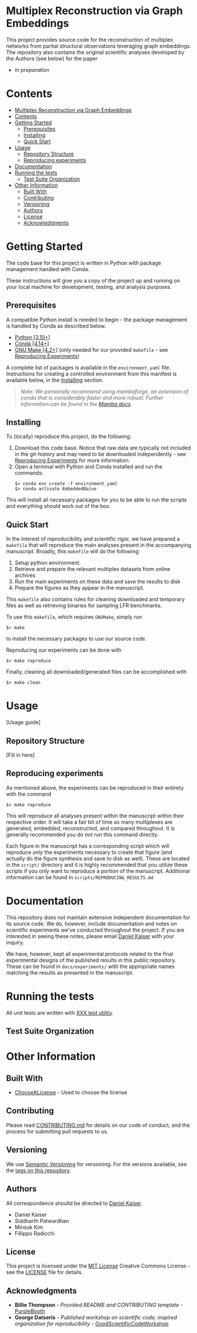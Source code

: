# Multiplex Reconstruction via Graph Embeddings

This project provides source code for the reconstruction of multiplex networks from partial structural observations leveraging graph embeddings. The repository also contains the original scientific analyses developed by the Authors (see below) for the paper

- _In preparation_

# Contents

- [Multiplex Reconstruction via Graph Embeddings](#multiplex-reconstruction-via-graph-embeddings)
- [Contents](#contents)
- [Getting Started](#getting-started)
  - [Prerequisites](#prerequisites)
  - [Installing](#installing)
  - [Quick Start](#quick-start)
- [Usage](#usage)
  - [Repository Structure](#repository-structure)
  - [Reproducing experiments](#reproducing-experiments)
- [Documentation](#documentation)
- [Running the tests](#running-the-tests)
  - [Test Suite Organization](#test-suite-organization)
- [Other Information](#other-information)
  - [Built With](#built-with)
  - [Contributing](#contributing)
  - [Versioning](#versioning)
  - [Authors](#authors)
  - [License](#license)
  - [Acknowledgments](#acknowledgments)


# Getting Started

The code base for this project is written in Python with package management handled with Conda.

These instructions will give you a copy of the project up and running on
your local machine for development, testing, and analysis purposes.

## Prerequisites

A compatible Python install is needed to begin - the package management is handled by Conda as described below.
- [Python \[3.10+\]](https://python.org/downloads/)
- [Conda \[4.14+\]](https://docs.conda.io/projects/conda/en/latest/user-guide/install/download.html)
- [GNU Make \[4.2+\]](https://www.gnu.org/software/make/) (only needed for our provided `makefile` - see [Reproducing Experiments](#reproducing-experiments))

A complete list of packages is available in the `environment.yaml` file. Instructions for creating a controlled environment from this manifest is available below, in the [Installing](#installing) section.

> _Note: We personally recommend using mambaforge, an extension of conda that is considerably faster and more robust. Further information can be found in the [Mamba docs](https://mamba.readthedocs.io/en/latest/index.html)_.

## Installing

To (locally) reproduce this project, do the following:

1. Download this code base. Notice that raw data are typically not included in the git-history and may need to be downloaded independently - see [Reproducing Experiments](#reproducing-experiments) for more information.
2. Open a terminal with Python and Conda installed and run the commands:
   ```
   $> conda env create -f environment.yaml
   $> conda activate EmbeddedNaive
   ```

This will install all necessary packages for you to be able to run the scripts and everything should work out of the box. 

## Quick Start

In the interest of reproducibility and scientific rigor, we have prepared a `makefile` that will reproduce the main analyses present in the accompanying manuscript. Broadly, this `makefile` will do the following:
1. Setup python environment.
2. Retrieve and prepare the relevant multiplex datasets from online archives
3. Run the main experiments on these data and save the results to disk
4. Prepare the figures as they appear in the manuscript.

This `makefile` also contains rules for cleaning downloaded and temporary files as well as retrieving binaries for sampling LFR benchmarks.

To use this `makefile`, which requires `GNUMake`, simply run
  ```
  $> make
  ```
to install the necessary packages to use our source code.

Reproducing our experiments can be done with
  ```
  $> make reproduce
  ```


Finally, cleaning all downloaded/generated files can be accomplished with
  ```
  $> make clean
  ```

# Usage

[Usage guide]

## Repository Structure

[Fill in here]

## Reproducing experiments

As mentioned above, the experiments can be reproduced in their entirety with the command
```
$> make reproduce
```

This will reproduce all analyses present within the manuscript within their respective order. It will take a fair bit of time as many multiplexes are generated, embedded, reconstructed, and compared throughout. It is generally recommended you do _not_ run this command directly.

Each figure in the manuscript has a corresponding script which will reproduce _only_ the experiments necessary to create that figure (and actually do the figure synthesis and save to disk as well). These are located in the `script/` directory and it is highly recommended that you utilize these scripts if you only want to reproduce a portion of the manuscript. Additional information can be found in `scripts/REPRODUCING_RESULTS.md`

# Documentation

This repository does not maintain extensive independent documentation for its source code. We do, however, include documentation and notes on scientific experiments we've conducted throughout the project. If you are interested in seeing these notes, please email [Daniel Kaiser](mailto:kaiserd@iu.edu) with your inquiry.

We have, however, kept all experimental protocols related to the final experimental designs of the published results in this public repository. These can be found in `docs/experiments/` with the appropriate names matching the results as presented in the manuscript.

<!-- Additionally, a copy of individual derivations can be found in `docs/` that are highly suggestive of methodological choices and implications for our work. -->

# Running the tests

All unit tests are written with [XXX test utility]().


## Test Suite Organization


# Other Information
## Built With
  - [ChooseALicense](https://choosealicense.com/) - Used to choose
    the license

## Contributing

Please read [CONTRIBUTING.md](CONTRIBUTING.md) for details on our code
of conduct, and the process for submitting pull requests to us.

## Versioning

We use [Semantic Versioning](http://semver.org/) for versioning. For the versions
available, see the [tags on this
repository](https://github.com/kaiser-dan/proj_sable-spin-duplexes/tags).

## Authors

All correspondence shoulld be directed to [Daniel Kaiser](mailto:kaiserd@iu.edu).

- Daniel Kaiser
- Siddharth Patwardhan
- Minsuk Kim
- Fillippo Radicchi

## License

This project is licensed under the [MIT License](LICENSE.md)
Creative Commons License - see the [LICENSE](LICENSE.md) file for
details.

## Acknowledgments
  - **Billie Thompson** - *Provided README and CONTRIBUTING template* -
  [PurpleBooth](https://github.com/PurpleBooth)
  - **George Datseris** - *Published workshop on scientific code; inspired organization for reproducibility* - [GoodScientificCodeWorkshop](https://github.com/JuliaDynamics/GoodScientificCodeWorkshop)
